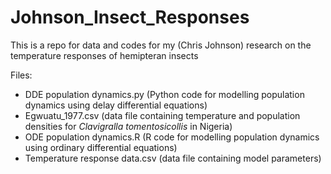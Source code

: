 # Johnson_Insect_Responses
This is a repo for data and codes for my (Chris Johnson) research on the temperature responses of hemipteran insects

Files:
* DDE population dynamics.py (Python code for modelling population dynamics using delay differential equations)
* Egwuatu_1977.csv (data file containing temperature and population densities for _Clavigralla tomentosicollis_ in Nigeria)
* ODE population dynamics.R (R code for modelling population dynamics using ordinary differential equations)
* Temperature response data.csv (data file containing model parameters)
